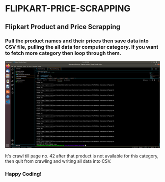 # FLIPKART-PRICE-SCRAPPING
## Flipkart Product and Price Scrapping

### Pull the product names and their prices then save data into CSV file, pulling the all data for computer category. If you want to fetch more category then loop through them.
![console](https://github.com/TravelXML/FLIPKART-PRICE-SCRAPPING/blob/main/Screenshot%20from%202022-02-06%2006-50-42.png)

It's crawl till page no. 42 after that product is not available for this category, then quit from crawling and writing all data into CSV.


### Happy Coding!
